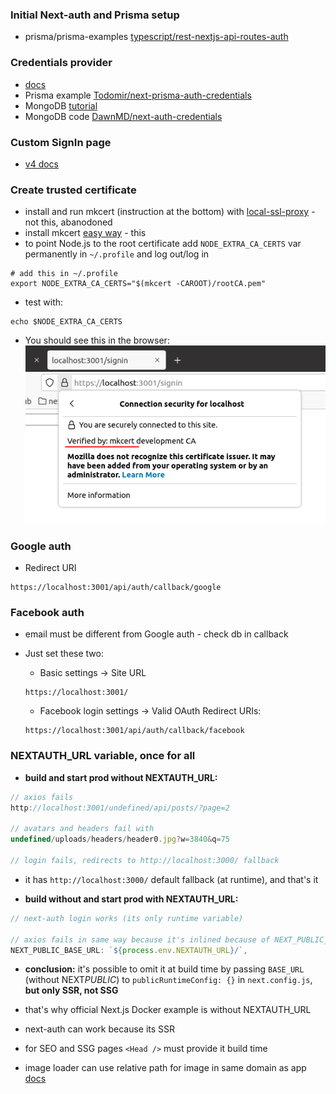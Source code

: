 ### Initial Next-auth and Prisma setup

- prisma/prisma-examples [typescript/rest-nextjs-api-routes-auth](https://github.com/prisma/prisma-examples/tree/latest/typescript/rest-nextjs-api-routes-auth)

### Credentials provider

- [docs](https://next-auth.js.org/providers/credentials)
- Prisma example [Todomir/next-prisma-auth-credentials](https://github.com/Todomir/next-prisma-auth-credentials)
- MongoDB [tutorial](https://dev.to/dawnind/authentication-with-credentials-using-next-auth-and-mongodb-part-1-m38)
- MongoDB code [DawnMD/next-auth-credentials](https://github.com/DawnMD/next-auth-credentials)

### Custom SignIn page

- [v4 docs](https://next-auth.js.org/configuration/pages)

### Create trusted certificate

- install and run mkcert (instruction at the bottom) with [local-ssl-proxy](https://github.com/cameronhunter/local-ssl-proxy/) - not this, abanodoned
- install mkcert [easy way](https://www.howtoforge.com/how-to-create-locally-trusted-ssl-certificates-with-mkcert-on-ubuntu/) - this
- to point Node.js to the root certificate add `NODE_EXTRA_CA_CERTS` var permanently in `~/.profile` and log out/log in

```
# add this in ~/.profile
export NODE_EXTRA_CA_CERTS="$(mkcert -CAROOT)/rootCA.pem"
```

- test with:

```
echo $NODE_EXTRA_CA_CERTS
```

- You should see this in the browser:
  ![certificate](/notes/certificate.png)

### Google auth

- Redirect URI

```
https://localhost:3001/api/auth/callback/google
```

### Facebook auth

- email must be different from Google auth - check db in callback
- Just set these two:

  - Basic settings -> Site URL

  ```
  https://localhost:3001/
  ```

  - Facebook login settings -> Valid OAuth Redirect URIs:

  ```
  https://localhost:3001/api/auth/callback/facebook
  ```

### NEXTAUTH_URL variable, once for all

- **build and start prod without NEXTAUTH_URL:**

```ts
// axios fails
http://localhost:3001/undefined/api/posts/?page=2

// avatars and headers fail with
undefined/uploads/headers/header0.jpg?w=3840&q=75

// login fails, redirects to http://localhost:3000/ fallback
```

- it has `http://localhost:3000/` default fallback (at runtime), and that's it

- **build without and start prod with NEXTAUTH_URL:**

```ts
// next-auth login works (its only runtime variable)

// axios fails in same way because it's inlined because of NEXT_PUBLIC_
NEXT_PUBLIC_BASE_URL: `${process.env.NEXTAUTH_URL}/`,

```

- **conclusion:** it's possible to omit it at build time by passing `BASE_URL` (without NEXT*PUBLIC*) to `publicRuntimeConfig: {}` in `next.config.js`, **but only SSR, not SSG**
- that's why official Next.js Docker example is without NEXTAUTH_URL
- next-auth can work because its SSR
- for SEO and SSG pages `<Head />` must provide it build time

- image loader can use relative path for image in same domain as app [docs](https://nextjs.org/docs/api-reference/next/image#src)
